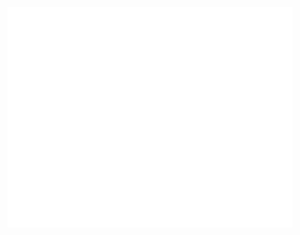 <div align="center" style="display: flex;">
    <img src="https://github.com/tywysocki/tywysocki/blob/main/metrics.plugin.leetcode.svg" alt="Metrics" width="550">
</div>
